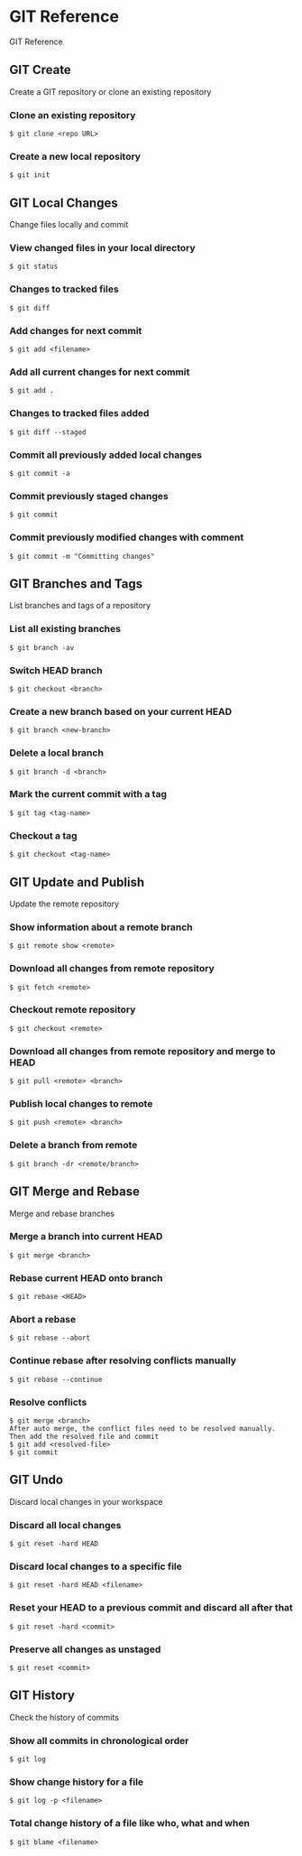 # GIT Reference

GIT Reference

## GIT Create

Create a GIT repository or clone an existing repository

### Clone an existing repository

```
$ git clone <repo URL>
```

### Create a new local repository

```
$ git init
```

## GIT Local Changes

Change files locally and commit

### View changed files in your local directory

```
$ git status
```

### Changes to tracked files

```
$ git diff
```

### Add changes for next commit

```
$ git add <filename>
```

### Add all current changes for next commit

```
$ git add .
```

### Changes to tracked files added

```
$ git diff --staged
```

### Commit all previously added local changes

```
$ git commit -a
```

### Commit previously staged changes

```
$ git commit
```

### Commit previously modified changes with comment

```
$ git commit -m "Committing changes"
```

## GIT Branches and Tags

List branches and tags of a repository

### List all existing branches

```
$ git branch -av
```

### Switch HEAD branch

```
$ git checkout <branch>
```

### Create a new branch based on your current HEAD

```
$ git branch <new-branch>
```

### Delete a local branch

```
$ git branch -d <branch>
```

### Mark the current commit with a tag

```
$ git tag <tag-name>
```

### Checkout a tag

```
$ git checkout <tag-name>
```

## GIT Update and Publish

Update the remote repository

### Show information about a remote branch

```
$ git remote show <remote>
```

### Download all changes from remote repository

```
$ git fetch <remote>
```

### Checkout remote repository

```
$ git checkout <remote>
```

### Download all changes from remote repository and merge to HEAD

```
$ git pull <remote> <branch>
```

### Publish local changes to remote

```
$ git push <remote> <branch>
```

### Delete a branch from remote

```
$ git branch -dr <remote/branch>
```

## GIT Merge and Rebase

Merge and rebase branches

### Merge a branch into current HEAD

```
$ git merge <branch>
```

### Rebase current HEAD onto branch

```
$ git rebase <HEAD>
```

### Abort a rebase

```
$ git rebase --abort
```

### Continue rebase after resolving conflicts manually

```
$ git rebase --continue
```

### Resolve conflicts

```
$ git merge <branch>
After auto merge, the conflict files need to be resolved manually.
Then add the resolved file and commit
$ git add <resolved-file>
$ git commit
```

## GIT Undo

Discard local changes in your workspace

### Discard all local changes

```
$ git reset -hard HEAD
```

### Discard local changes to a specific file

```
$ git reset -hard HEAD <filename>
```

### Reset your HEAD to a previous commit and discard all after that

```
$ git reset -hard <commit>
```

### Preserve all changes as unstaged

```
$ git reset <commit>
```

## GIT History

Check the history of commits

### Show all commits in chronological order

```
$ git log
```

### Show change history for a file

```
$ git log -p <filename>
```

### Total change history of a file like who, what and when

```
$ git blame <filename>
```
